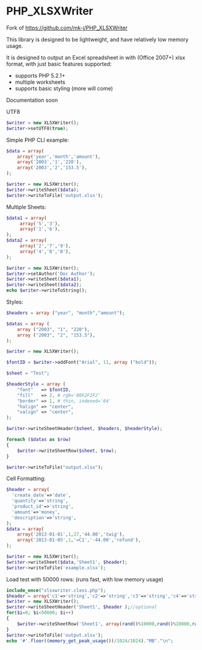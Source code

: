 PHP_XLSXWriter
==============

Fork of https://github.com/mk-j/PHP_XLSXWriter

This library is designed to be lightweight, and have relatively low memory usage.

It is designed to output an Excel spreadsheet in with (Office 2007+) xlsx format, with just basic features supported:
* supports PHP 5.2.1+
* multiple worksheets
* supports basic styling (more will come)

Documentation soon

UTF8
```php
$writer = new XLSXWriter();
$writer->setUTF8(true);
```

Simple PHP CLI example:
```php
$data = array(
    array('year','month','amount'),
    array('2003','1','220'),
    array('2003','2','153.5'),
);

$writer = new XLSXWriter();
$writer->writeSheet($data);
$writer->writeToFile('output.xlsx');
```

Multiple Sheets:
```php
$data1 = array(  
     array('5','3'),
     array('1','6'),
);
$data2 = array(  
     array('2','7','9'),
     array('4','8','0'),
);

$writer = new XLSXWriter();
$writer->setAuthor('Doc Author');
$writer->writeSheet($data1);
$writer->writeSheet($data2);
echo $writer->writeToString();
```

Styles:
```php
$headers = array ("year", "month","amount");

$datas = array (
    array ("2003", "1", "220"),
    array ("2003", "2", "153.5"),
);

$writer = new XLSXWriter();

$fontID = $writer->addFont("Arial", 11, array ("bold"));

$sheet = "Test";

$headerStyle = array (
	"font"   => $fontID,
	"fill"   => 2, # rgb='00F2F2F2'
	"border" => 1, # thin, indexed='64'
	"halign" => "center",
	"valign" => "center",
);

$writer->writeSheetHeader($sheet, $headers, $headerStyle);

foreach ($datas as $row)
{
	$writer->writeSheetRow($sheet, $row);
}

$writer->writeToFile("output.xlsx");
```

Cell Formatting:
```php
$header = array(
  'create_date'=>'date',
  'quantity'=>'string',
  'product_id'=>'string',
  'amount'=>'money',
  'description'=>'string',
);
$data = array(
    array('2013-01-01',1,27,'44.00','twig'),
    array('2013-01-05',1,'=C1','-44.00','refund'),
);

$writer = new XLSXWriter();
$writer->writeSheet($data,'Sheet1', $header);
$writer->writeToFile('example.xlsx');
```

Load test with 50000 rows: (runs fast, with low memory usage)
```php
include_once("xlsxwriter.class.php");
$header = array('c1'=>'string','c2'=>'string','c3'=>'string','c4'=>'string');
$writer = new XLSXWriter();
$writer->writeSheetHeader('Sheet1', $header );//optional
for($i=0; $i<50000; $i++)
{
    $writer->writeSheetRow('Sheet1', array(rand()%10000,rand()%10000,rand()%10000,rand()%10000) );
}
$writer->writeToFile('output.xlsx');
echo '#'.floor((memory_get_peak_usage())/1024/1024)."MB"."\n";
```

